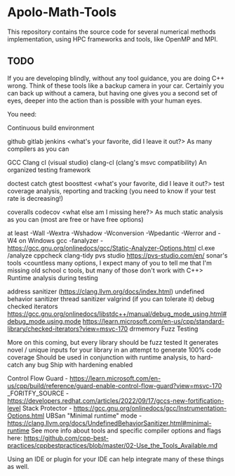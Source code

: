 # Apolo-Math-Tools
This repository contains the source code for several numerical methods implementation, using HPC frameworks and tools, like OpenMP and MPI.

## TODO
If you are developing blindly, without any tool guidance, you are doing C++ wrong. Think of these tools like a backup camera in your car. Certainly you can back up without a camera, but having one gives you a second set of eyes, deeper into the action than is possible with your human eyes.

You need:

Continuous build environment

github
gitlab
jenkins
<what's your favorite, did I leave it out?>
As many compilers as you can

GCC
Clang
cl (visual studio)
clang-cl (clang's msvc compatibility)
An organized testing framework

doctest
catch
gtest
boosttest
<what's your favorite, did I leave it out?>
test coverage analysis, reporting and tracking (you need to know if your test rate is decreasing!)

coveralls
codecov
<what else am I missing here?>
As much static analysis as you can (most are free or have free options)

at least -Wall -Wextra -Wshadow -Wconversion -Wpedantic -Werror and -W4 on Windows
gcc -fanalyzer - https://gcc.gnu.org/onlinedocs/gcc/Static-Analyzer-Options.html
cl.exe /analyze
cppcheck
clang-tidy
pvs studio https://pvs-studio.com/en/
sonar's tools
<countless many options, I expect many of you to tell me that I'm missing old school c tools, but many of those don't work with C++>
Runtime analysis during testing

address sanitizer (https://clang.llvm.org/docs/index.html)
undefined behavior sanitizer
thread sanitizer
valgrind (if you can tolerate it)
debug checked iterators https://gcc.gnu.org/onlinedocs/libstdc++/manual/debug_mode_using.html#debug_mode.using.mode https://learn.microsoft.com/en-us/cpp/standard-library/checked-iterators?view=msvc-170
drmemory
Fuzz Testing

More on this coming, but every library should be fuzz tested
It generates novel / unique inputs for your library in an attempt to generate 100% code coverage
Should be used in conjunction with runtime analysis, to hard-catch any bug
Ship with hardening enabled

Control Flow Guard - https://learn.microsoft.com/en-us/cpp/build/reference/guard-enable-control-flow-guard?view=msvc-170
_FORITFY_SOURCE - https://developers.redhat.com/articles/2022/09/17/gccs-new-fortification-level
Stack Protector - https://gcc.gnu.org/onlinedocs/gcc/Instrumentation-Options.html
UBSan "Minimal runtime" mode - https://clang.llvm.org/docs/UndefinedBehaviorSanitizer.html#minimal-runtime
See more info about tools and specific compiler options and flags here: https://github.com/cpp-best-practices/cppbestpractices/blob/master/02-Use_the_Tools_Available.md

Using an IDE or plugin for your IDE can help integrate many of these things as well.